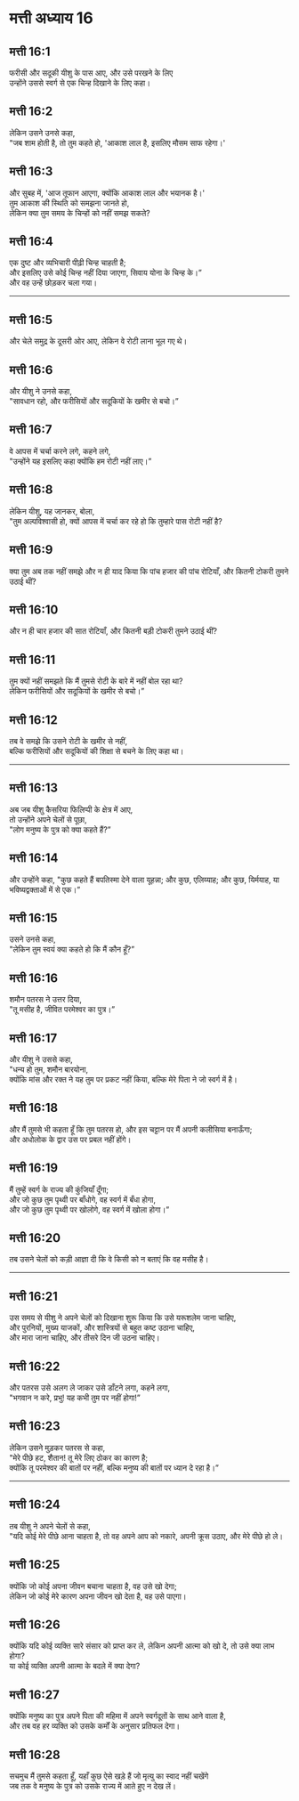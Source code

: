 # मत्ती अध्याय 16

## मत्ती 16:1

फरीसी और सदूकी यीशु के पास आए, और उसे परखने के लिए  
उन्होंने उससे स्वर्ग से एक चिन्ह दिखाने के लिए कहा।

## मत्ती 16:2

लेकिन उसने उनसे कहा,  
"जब शाम होती है, तो तुम कहते हो, 'आकाश लाल है, इसलिए मौसम साफ रहेगा।'

## मत्ती 16:3

और सुबह में, 'आज तूफान आएगा, क्योंकि आकाश लाल और भयानक है।'  
तुम आकाश की स्थिति को समझना जानते हो,  
लेकिन क्या तुम समय के चिन्हों को नहीं समझ सकते?

## मत्ती 16:4

एक दुष्ट और व्यभिचारी पीढ़ी चिन्ह चाहती है;  
और इसलिए उसे कोई चिन्ह नहीं दिया जाएगा, सिवाय योना के चिन्ह के।”  
और वह उन्हें छोड़कर चला गया।

---

## मत्ती 16:5

और चेले समुद्र के दूसरी ओर आए, लेकिन वे रोटी लाना भूल गए थे।

## मत्ती 16:6

और यीशु ने उनसे कहा,  
"सावधान रहो, और फरीसियों और सदूकियों के खमीर से बचो।”

## मत्ती 16:7

वे आपस में चर्चा करने लगे, कहने लगे,  
"उन्होंने यह इसलिए कहा क्योंकि हम रोटी नहीं लाए।”

## मत्ती 16:8

लेकिन यीशु, यह जानकर, बोला,  
"तुम अल्पविश्वासी हो, क्यों आपस में चर्चा कर रहे हो कि तुम्हारे पास रोटी नहीं है?

## मत्ती 16:9

क्या तुम अब तक नहीं समझे और न ही याद किया कि पांच हजार की पांच रोटियाँ, और कितनी टोकरी तुमने उठाई थीं?

## मत्ती 16:10

और न ही चार हजार की सात रोटियाँ, और कितनी बड़ी टोकरी तुमने उठाई थीं?

## मत्ती 16:11

तुम क्यों नहीं समझते कि मैं तुमसे रोटी के बारे में नहीं बोल रहा था?  
लेकिन फरीसियों और सदूकियों के खमीर से बचो।”

## मत्ती 16:12

तब वे समझे कि उसने रोटी के खमीर से नहीं,  
बल्कि फरीसियों और सदूकियों की शिक्षा से बचने के लिए कहा था।

---

## मत्ती 16:13

अब जब यीशु कैसरिया फिलिप्पी के क्षेत्र में आए,  
तो उन्होंने अपने चेलों से पूछा,  
"लोग मनुष्य के पुत्र को क्या कहते हैं?”

## मत्ती 16:14

और उन्होंने कहा, "कुछ कहते हैं बपतिस्मा देने वाला यूहन्ना; और कुछ, एलिय्याह; और कुछ, यिर्मयाह, या भविष्यद्वक्ताओं में से एक।”

## मत्ती 16:15

उसने उनसे कहा,  
"लेकिन तुम स्वयं क्या कहते हो कि मैं कौन हूँ?”

## मत्ती 16:16

शमौन पतरस ने उत्तर दिया,  
"तू मसीह है, जीवित परमेश्वर का पुत्र।”

## मत्ती 16:17

और यीशु ने उससे कहा,  
"धन्य हो तुम, शमौन बारयोना,  
क्योंकि मांस और रक्त ने यह तुम पर प्रकट नहीं किया, बल्कि मेरे पिता ने जो स्वर्ग में है।

## मत्ती 16:18

और मैं तुमसे भी कहता हूँ कि तुम पतरस हो, और इस चट्टान पर मैं अपनी कलीसिया बनाऊँगा;  
और अधोलोक के द्वार उस पर प्रबल नहीं होंगे।

## मत्ती 16:19

मैं तुम्हें स्वर्ग के राज्य की कुंजियाँ दूँगा;  
और जो कुछ तुम पृथ्वी पर बाँधोगे, वह स्वर्ग में बँधा होगा,  
और जो कुछ तुम पृथ्वी पर खोलोगे, वह स्वर्ग में खोला होगा।”

## मत्ती 16:20

तब उसने चेलों को कड़ी आज्ञा दी कि वे किसी को न बताएं कि वह मसीह है।

---

## मत्ती 16:21

उस समय से यीशु ने अपने चेलों को दिखाना शुरू किया कि उसे यरूशलेम जाना चाहिए,  
और पुरनियों, मुख्य याजकों, और शास्त्रियों से बहुत कष्ट उठाना चाहिए,  
और मारा जाना चाहिए, और तीसरे दिन जी उठना चाहिए।

## मत्ती 16:22

और पतरस उसे अलग ले जाकर उसे डाँटने लगा, कहने लगा,  
"भगवान न करे, प्रभु! यह कभी तुम पर नहीं होगा!”

## मत्ती 16:23

लेकिन उसने मुड़कर पतरस से कहा,  
"मेरे पीछे हट, शैतान! तू मेरे लिए ठोकर का कारण है;  
क्योंकि तू परमेश्वर की बातों पर नहीं, बल्कि मनुष्य की बातों पर ध्यान दे रहा है।”

---

## मत्ती 16:24

तब यीशु ने अपने चेलों से कहा,  
"यदि कोई मेरे पीछे आना चाहता है, तो वह अपने आप को नकारे, अपनी क्रूस उठाए, और मेरे पीछे हो ले।

## मत्ती 16:25

क्योंकि जो कोई अपना जीवन बचाना चाहता है, वह उसे खो देगा;  
लेकिन जो कोई मेरे कारण अपना जीवन खो देता है, वह उसे पाएगा।

## मत्ती 16:26

क्योंकि यदि कोई व्यक्ति सारे संसार को प्राप्त कर ले, लेकिन अपनी आत्मा को खो दे, तो उसे क्या लाभ होगा?  
या कोई व्यक्ति अपनी आत्मा के बदले में क्या देगा?

## मत्ती 16:27

क्योंकि मनुष्य का पुत्र अपने पिता की महिमा में अपने स्वर्गदूतों के साथ आने वाला है,  
और तब वह हर व्यक्ति को उसके कर्मों के अनुसार प्रतिफल देगा।

## मत्ती 16:28

सचमुच मैं तुमसे कहता हूँ, यहाँ कुछ ऐसे खड़े हैं जो मृत्यु का स्वाद नहीं चखेंगे  
जब तक वे मनुष्य के पुत्र को उसके राज्य में आते हुए न देख लें।
